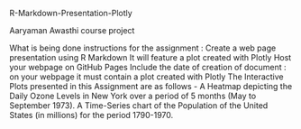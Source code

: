 R-Markdown-Presentation-Plotly

Aaryaman Awasthi course project

What is being done
instructions for the assignment :
Create a web page presentation using R Markdown
It will feature a plot created with Plotly
Host your webpage on GitHub Pages
Include the date of creation of document : on your webpage
it must contain a plot created with Plotly
The Interactive Plots presented in this Assignment are as follows -
A Heatmap depicting the Daily Ozone Levels in New York over a period of 5 months (May to September 1973). A Time-Series chart of the Population of the United States (in millions) for the period 1790-1970.
